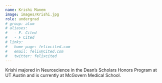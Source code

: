 ```yaml
---
name: Krishi Manem
image: images/Krishi.jpg
role: undergrad
# group: alum
# aliases:
#   - F. Cited
#   - F Cited
# links:
#   home-page: felixcited.com
#   email: felix@cited.com
#   twitter: felixcited
---
```


Krishi majored in Neuroscience in the Dean’s Scholars Honors Program at UT Austin and is currently at McGovern Medical School.
